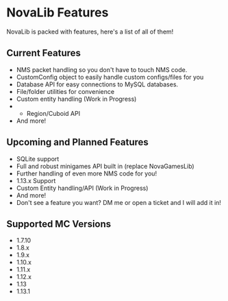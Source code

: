 # NovaLib Features
NovaLib is packed with features, here's a list of all of them! 

## Current Features
  * NMS packet handling so you don't have to touch NMS code.
  * CustomConfig object to easily handle custom configs/files for you
  * Database API for easy connections to MySQL databases.
  * File/folder utilities for convenience
  * Custom entity handling (Work in Progress)
  * * Region/Cuboid API
  * And more!

## Upcoming and Planned Features
  * SQLite support
  * Full and robust minigames API built in (replace NovaGamesLib)
  * Further handling of even more NMS code for you!
  * 1.13.x Support
  * Custom Entity handling/API (Work in Progress)
  * And more!
  * Don't see a feature you want? DM me or open a ticket and I will add it in!

## Supported MC Versions
  * 1.7.10
  * 1.8.x
  * 1.9.x
  * 1.10.x
  * 1.11.x
  * 1.12.x
  * 1.13
  * 1.13.1